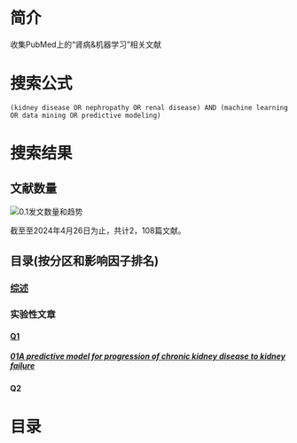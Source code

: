 # 简介
收集PubMed上的“肾病&机器学习”相关文献
# 搜索公式

`(kidney disease OR nephropathy OR renal disease) AND (machine learning OR data mining OR predictive modeling)`


# 搜索结果

## 文献数量
![0.1发文数量和趋势](01图片/0.1发文数量和趋势.png)


截至至2024年4月26日为止，共计2，108篇文献。

## 目录(按分区和影响因子排名)

### [综述](04文献阅读\05肾病\01PubMed\00综述/)

### 实验性文章

#### [Q1](04文献阅读\05肾病\01PubMed\01Q1/)

##### [01A predictive model for progression of chronic kidney disease to kidney failure](04文献阅读\05肾病\01PubMed\01Q1\01A_predictive_model_for_progression_of_chronic_kidney_disease_to_kidney_failure/)


#### Q2












# 目录